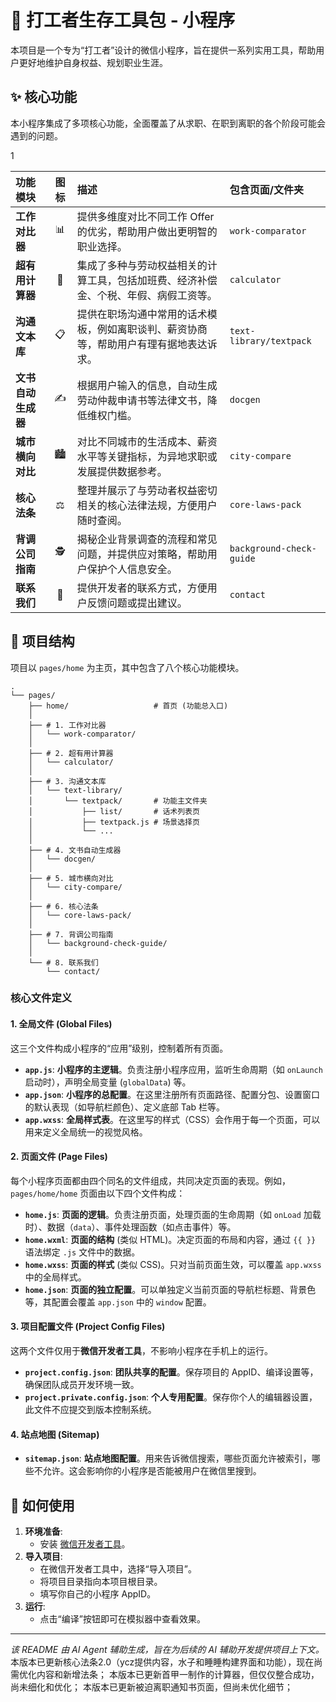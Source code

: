 # 🧰 打工者生存工具包 - 小程序

本项目是一个专为“打工者”设计的微信小程序，旨在提供一系列实用工具，帮助用户更好地维护自身权益、规划职业生涯。

## ✨ 核心功能

本小程序集成了多项核心功能，全面覆盖了从求职、在职到离职的各个阶段可能会遇到的问题。


1


| 功能模块 | 图标 | 描述 | 包含页面/文件夹 |
| :--- | :---: | :--- | :--- |
| **工作对比器** | 📊 | 提供多维度对比不同工作 Offer 的优劣，帮助用户做出更明智的职业选择。 | `work-comparator` |
| **超有用计算器** | 🧮 | 集成了多种与劳动权益相关的计算工具，包括加班费、经济补偿金、个税、年假、病假工资等。 | `calculator` |
| **沟通文本库** | 📋 | 提供在职场沟通中常用的话术模板，例如离职谈判、薪资协商等，帮助用户有理有据地表达诉求。 | `text-library/textpack` |
| **文书自动生成器** | ✍️ | 根据用户输入的信息，自动生成劳动仲裁申请书等法律文书，降低维权门槛。 | `docgen` |
| **城市横向对比** | 🏙️ | 对比不同城市的生活成本、薪资水平等关键指标，为异地求职或发展提供数据参考。 | `city-compare` |
| **核心法条** | ⚖️ | 整理并展示了与劳动者权益密切相关的核心法律法规，方便用户随时查阅。 | `core-laws-pack` |
| **背调公司指南** | 🕵️ | 揭秘企业背景调查的流程和常见问题，并提供应对策略，帮助用户保护个人信息安全。 | `background-check-guide` |
| **联系我们** | 📧 | 提供开发者的联系方式，方便用户反馈问题或提出建议。 | `contact` |

## 📂 项目结构

项目以 `pages/home` 为主页，其中包含了八个核心功能模块。

```
.
└── pages/
    ├── home/                   # 首页 (功能总入口)
    │
    ├── # 1. 工作对比器
    │   └── work-comparator/
    │
    ├── # 2. 超有用计算器
    │   └── calculator/
    │
    ├── # 3. 沟通文本库
    │   └── text-library/
    │       └── textpack/       # 功能主文件夹
    │           ├── list/       # 话术列表页
    │           ├── textpack.js # 场景选择页
    │           └── ...
    │
    ├── # 4. 文书自动生成器
    │   └── docgen/
    │
    ├── # 5. 城市横向对比
    │   └── city-compare/
    │
    ├── # 6. 核心法条
    │   └── core-laws-pack/
    │
    ├── # 7. 背调公司指南
    │   └── background-check-guide/
    │
    └── # 8. 联系我们
        └── contact/
```


### 核心文件定义

#### 1. 全局文件 (Global Files)

这三个文件构成小程序的“应用”级别，控制着所有页面。

*   **`app.js`**: **小程序的主逻辑**。负责注册小程序应用，监听生命周期（如 `onLaunch` 启动时），声明全局变量 (`globalData`) 等。
*   **`app.json`**: **小程序的总配置**。在这里注册所有页面路径、配置分包、设置窗口的默认表现（如导航栏颜色）、定义底部 Tab 栏等。
*   **`app.wxss`**: **全局样式表**。在这里写的样式（CSS）会作用于每一个页面，可以用来定义全局统一的视觉风格。

#### 2. 页面文件 (Page Files)

每个小程序页面都由四个同名的文件组成，共同决定页面的表现。例如，`pages/home/home` 页面由以下四个文件构成：

*   **`home.js`**: **页面的逻辑**。负责注册页面，处理页面的生命周期（如 `onLoad` 加载时）、数据（`data`）、事件处理函数（如点击事件）等。
*   **`home.wxml`**: **页面的结构** (类似 HTML)。决定页面的布局和内容，通过 `{{ }}` 语法绑定 `.js` 文件中的数据。
*   **`home.wxss`**: **页面的样式** (类似 CSS)。只对当前页面生效，可以覆盖 `app.wxss` 中的全局样式。
*   **`home.json`**: **页面的独立配置**。可以单独定义当前页面的导航栏标题、背景色等，其配置会覆盖 `app.json` 中的 `window` 配置。

#### 3. 项目配置文件 (Project Config Files)

这两个文件仅用于**微信开发者工具**，不影响小程序在手机上的运行。

*   **`project.config.json`**: **团队共享的配置**。保存项目的 AppID、编译设置等，确保团队成员开发环境一致。
*   **`project.private.config.json`**: **个人专用配置**。保存你个人的编辑器设置，此文件不应提交到版本控制系统。

#### 4. 站点地图 (Sitemap)

*   **`sitemap.json`**: **站点地图配置**。用来告诉微信搜索，哪些页面允许被索引，哪些不允许。这会影响你的小程序是否能被用户在微信里搜到。


## 🚀 如何使用

1.  **环境准备**:
    *   安装 [微信开发者工具](https://developers.weixin.qq.com/miniprogram/dev/devtools/download.html)。
2.  **导入项目**:
    *   在微信开发者工具中，选择“导入项目”。
    *   将项目目录指向本项目根目录。
    *   填写你自己的小程序 AppID。
3.  **运行**:
    *   点击“编译”按钮即可在模拟器中查看效果。

---
*该 README 由 AI Agent 辅助生成，旨在为后续的 AI 辅助开发提供项目上下文。*
本版本已更新核心法条2.0（ycz提供内容，水子和睡睡构建界面和功能），现在尚需优化内容和新增法条；
本版本已更新首甲一制作的计算器，但仅仅整合成功，尚未细化和优化；
本版本已更新被迫离职通知书页面，但尚未优化细节；
